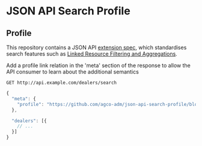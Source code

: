 # JSON API Search Profile

## Profile

This repository contains a JSON API [extension spec](http://jsonapi.org/extending/),
which standardises search features such as [Linked Resource Filtering and Aggregations](./public/profile.md).

Add a profile link relation in the 'meta' section of the response to allow the API consumer to learn about the additional semantics
```
GET http://api.example.com/dealers/search
```
``` javascript
{
  "meta": {
    "profile": "https://github.com/agco-adm/json-api-search-profile/blob/master/public/profile.md"
  },

  "dealers": [{
    // ...
  }]
}
```









